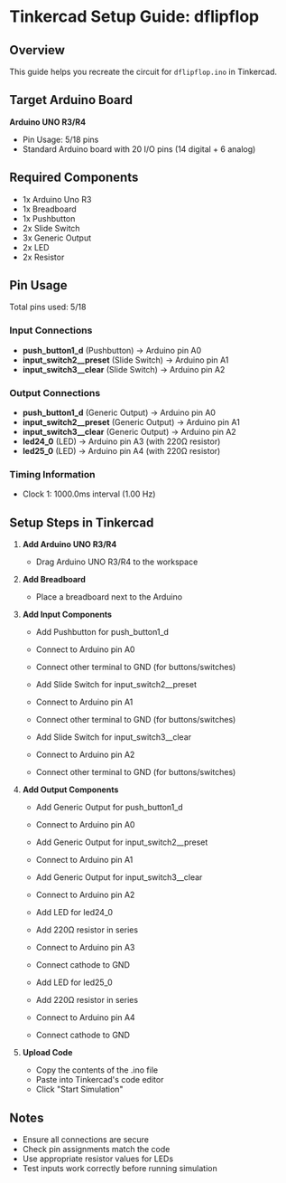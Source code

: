 # Tinkercad Setup Guide: dflipflop

## Overview
This guide helps you recreate the circuit for `dflipflop.ino` in Tinkercad.

## Target Arduino Board
**Arduino UNO R3/R4**
- Pin Usage: 5/18 pins
- Standard Arduino board with 20 I/O pins (14 digital + 6 analog)

## Required Components
- 1x Arduino Uno R3
- 1x Breadboard
- 1x Pushbutton
- 2x Slide Switch
- 3x Generic Output
- 2x LED
- 2x Resistor

## Pin Usage
Total pins used: 5/18

### Input Connections
- **push_button1_d** (Pushbutton) → Arduino pin A0
- **input_switch2__preset** (Slide Switch) → Arduino pin A1
- **input_switch3__clear** (Slide Switch) → Arduino pin A2

### Output Connections
- **push_button1_d** (Generic Output) → Arduino pin A0
- **input_switch2__preset** (Generic Output) → Arduino pin A1
- **input_switch3__clear** (Generic Output) → Arduino pin A2
- **led24_0** (LED) → Arduino pin A3 (with 220Ω resistor)
- **led25_0** (LED) → Arduino pin A4 (with 220Ω resistor)

### Timing Information
- Clock 1: 1000.0ms interval (1.00 Hz)

## Setup Steps in Tinkercad

1. **Add Arduino UNO R3/R4**
   - Drag Arduino UNO R3/R4 to the workspace

2. **Add Breadboard**
   - Place a breadboard next to the Arduino

3. **Add Input Components**
   - Add Pushbutton for push_button1_d
   - Connect to Arduino pin A0
   - Connect other terminal to GND (for buttons/switches)

   - Add Slide Switch for input_switch2__preset
   - Connect to Arduino pin A1
   - Connect other terminal to GND (for buttons/switches)

   - Add Slide Switch for input_switch3__clear
   - Connect to Arduino pin A2
   - Connect other terminal to GND (for buttons/switches)

4. **Add Output Components**
   - Add Generic Output for push_button1_d
   - Connect to Arduino pin A0

   - Add Generic Output for input_switch2__preset
   - Connect to Arduino pin A1

   - Add Generic Output for input_switch3__clear
   - Connect to Arduino pin A2

   - Add LED for led24_0
   - Add 220Ω resistor in series
   - Connect to Arduino pin A3
   - Connect cathode to GND

   - Add LED for led25_0
   - Add 220Ω resistor in series
   - Connect to Arduino pin A4
   - Connect cathode to GND

5. **Upload Code**
   - Copy the contents of the .ino file
   - Paste into Tinkercad's code editor
   - Click "Start Simulation"

## Notes
- Ensure all connections are secure
- Check pin assignments match the code
- Use appropriate resistor values for LEDs
- Test inputs work correctly before running simulation
